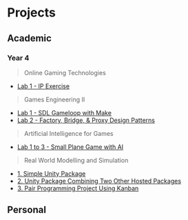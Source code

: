# Projects

## Academic 
### Year 4
> Online Gaming Technologies
- [Lab 1 - IP Exercise](https://github.com/MichaelRRyan/Online-Gaming-Technologies-Labs)

> Games Engineering II
- [Lab 1 - SDL Gameloop with Make](https://github.com/MichaelRRyan/SDL2-Make-Gameloop)
- [Lab 2 - Factory, Bridge, & Proxy Design Patterns](https://github.com/MichaelRRyan/GE-Design-Patterns)

> Artificial Intelligence for Games
- [Lab 1 to 3 - Small Plane Game with AI](https://github.com/MichaelRRyan/AI-for-Games-Labs)

> Real World Modelling and Simulation
- [1. Simple Unity Package](https://github.com/MichaelRRyan/RWM-P0-C00239510)
- [2. Unity Package Combining Two Other Hosted Packages](https://github.com/MichaelRRyan/RWM-P0-C00239510-Combined)
- [3. Pair Programming Project Using Kanban](https://github.com/MichaelRRyan/RWM-P0-S2-A)


## Personal

